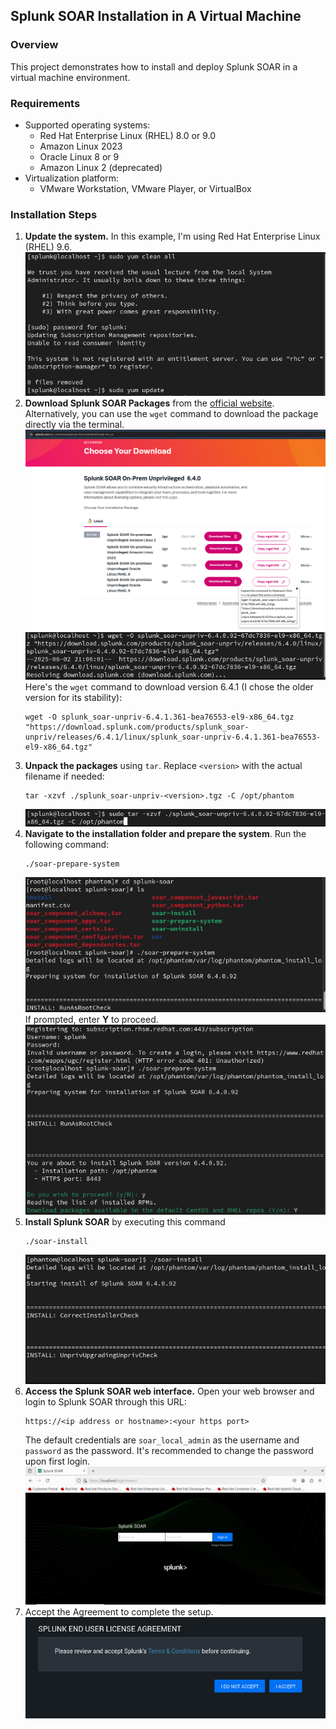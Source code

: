 ## Splunk SOAR Installation in A Virtual Machine 
### Overview
This project demonstrates how to install and deploy Splunk SOAR in a virtual machine environment.  

### Requirements
- Supported operating systems:
  - Red Hat Enterprise Linux (RHEL) 8.0 or 9.0  
  - Amazon Linux 2023  
  - Oracle Linux 8 or 9
  - Amazon Linux 2 (deprecated)
- Virtualization platform:
  - VMware Workstation, VMware Player, or VirtualBox

### Installation Steps
1. **Update the system.**
   In this example, I'm using Red Hat Enterprise Linux (RHEL) 9.6.  
   ![Update System](images/update.png)
2. **Download Splunk SOAR Packages** from the [official website](https://www.splunk.com/en_us/download/soar-free-trial.html?locale=en_us).  
   Alternatively, you can use the `wget` command to download the package directly via the terminal.    
   ![Download Splunk SOAR](images/download-soar.png)  
   ![Download Splunk SOAR Through Terminal](images/download-soar-terminal.png)  
   Here's the `wget` command to download version 6.4.1 (I chose the older version for its stability):  
   ```
   wget -O splunk_soar-unpriv-6.4.1.361-bea76553-el9-x86_64.tgz "https://download.splunk.com/products/splunk_soar-unpriv/releases/6.4.1/linux/splunk_soar-unpriv-6.4.1.361-bea76553-el9-x86_64.tgz"
   ```
3. **Unpack the packages** using `tar`.
   Replace `<version>` with the actual filename if needed:  
   ```
   tar -xzvf ./splunk_soar-unpriv-<version>.tgz -C /opt/phantom
   ```
   ![Unpack](images/unpack.png)
4. **Navigate to the installation folder and prepare the system**.
   Run the following command:  
   ```
   ./soar-prepare-system
   ```
   ![Prepare System](images/prepare-system.png)  
   If prompted, enter **Y** to proceed.  
   ![Prompts](images/prompts.png)  
5. **Install Splunk SOAR** by executing this command
   ```
   ./soar-install
   ```
   ![Install](images/install.png)  
6. **Access the Splunk SOAR web interface.**
   Open your web browser and login to Splunk SOAR through this URL:
   ```
   https://<ip address or hostname>:<your https port>
   ```
   The default credentials are `soar_local_admin` as the username and `password` as the password.
   It's recommended to change the password upon first login.  
   ![Login](images/login.png)  
7. Accept the Agreement to complete the setup.  
   ![Agreement](images/agreement.png)  
